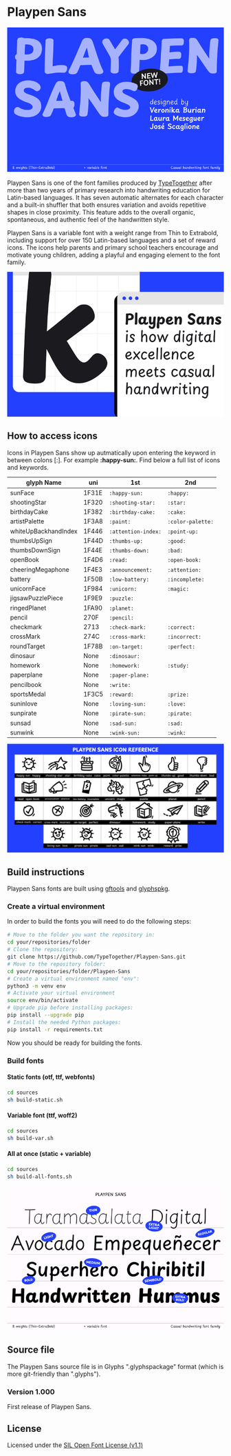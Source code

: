 # Playpen Sans

![Hello Playpen Sans](documentation/images/PLAYPEN-SANS-TYPETOGETHER_01.png)

Playpen Sans is one of the font families produced by [TypeTogether](https://type-together.com) after more than two years of primary research into handwriting education for Latin-based languages. It has seven automatic alternates for each character and a built-in shuffler that both ensures variation and avoids repetitive shapes in close proximity. This feature adds to the overall organic, spontaneous, and authentic feel of the handwritten style.

Playpen Sans is a variable font with a weight range from Thin to Extrabold, including support for over 150 Latin-based languages and a set of reward icons. The icons help parents and primary school teachers encourage and motivate young children, adding a playful and engaging element to the font family.

![Playpen Sans](documentation/images/PLAYPEN-SANS-TYPETOGETHER_02.png)

## How to access icons

Icons in Playpen Sans show up autmatically upon entering the keyword in between colons [:]. For example **:happy-sun:**. Find below a full list of icons and keywords.

| glyph Name           | uni | 1st | 2nd |
| --- | --- | --- | --- |
| sunFace              | 1F31E | `:happy-sun:` | `:happy:` |
| shootingStar         | 1F320 | `:shooting-star:` | `:star:` |
| birthdayCake         | 1F382 | `:birthday-cake:` | `:cake:` |
| artistPalette        | 1F3A8 | `:paint:` | `:color-palette:` |
| whiteUpBackhandIndex | 1F446 | `:attention-index:` | `:point-up:` |
| thumbsUpSign         | 1F44D | `:thumbs-up:` | `:good:` |
| thumbsDownSign       | 1F44E | `:thumbs-down:` | `:bad:` |
| openBook             | 1F4D6 | `:read:` | `:open-book:` |
| cheeringMegaphone    | 1F4E3 | `:announcement:` | `:attention:` |
| battery              | 1F50B | `:low-battery:` | `:incomplete:` |
| unicornFace          | 1F984 | `:unicorn:` | `:magic:` |
| jigsawPuzzlePiece    | 1F9E9 | `:puzzle:` |  |
| ringedPlanet         | 1FA90 | `:planet:` |  |
| pencil               | 270F  | `:pencil:` |  |
| checkmark            | 2713  | `:check-mark:` | `:correct:` |
| crossMark            | 274C  | `:cross-mark:` | `:incorrect:` |
| roundTarget          | 1F78B | `:on-target:` | `:perfect:` |
| dinosaur             | None  | `:dinosaur:` |  |
| homework             | None  | `:homework:` | `:study:` |
| paperplane           | None  | `:paper-plane:` |  |
| pencilbook           | None  | `:write:` |  |
| sportsMedal          | 1F3C5 | `:reward:` | `:prize:` |
| suninlove            | None  | `:loving-sun:` | `:love:` |
| sunpirate            | None  | `:pirate-sun:` | `:pirate:` |
| sunsad               | None  | `:sad-sun:` | `:sad:` |
| sunwink              | None  | `:wink-sun:` | `:wink:` |

![Playpen Sans](documentation/images/PLAYPEN-SANS-TYPETOGETHER_06.png)

## Build instructions

Playpen Sans fonts are built using [gftools](https://github.com/googlefonts/gftools) and [glyphspkg](https://github.com/jenskutilek/glyphspkg).

### Create a virtual environment

In order to build the fonts you will need to do the following steps:

```sh
# Move to the folder you want the repository in:
cd your/repositories/folder
# Clone the repository:
git clone https://github.com/TypeTogether/Playpen-Sans.git
# Move to the repository folder:
cd your/repositories/folder/Playpen-Sans
# Create a virtual environment named "env":
python3 -m venv env
# Activate your virtual environment
source env/bin/activate
# Upgrade pip before installing packages:
pip install --upgrade pip
# Install the needed Python packages:
pip install -r requirements.txt
```

Now you should be ready for building the fonts.

### Build fonts

#### Static fonts (otf, ttf, webfonts)

```sh
cd sources
sh build-static.sh
```

#### Variable font (ttf, woff2)

```sh
cd sources
sh build-var.sh
```

#### All at once (static + variable)

```sh
cd sources
sh build-all-fonts.sh
```

![Playpen Sans](documentation/images/PLAYPEN-SANS-TYPETOGETHER_04.png)


## Source file

The Playpen Sans source file is in Glyphs ".glyphspackage" format (which is more git-friendly than ".glyphs").

### Version 1.000
First release of Playpen Sans.

## License

Licensed under the [SIL Open Font License (v1.1)](https://scripts.sil.org/cms/scripts/page.php?site_id=nrsi&id=OFL)
